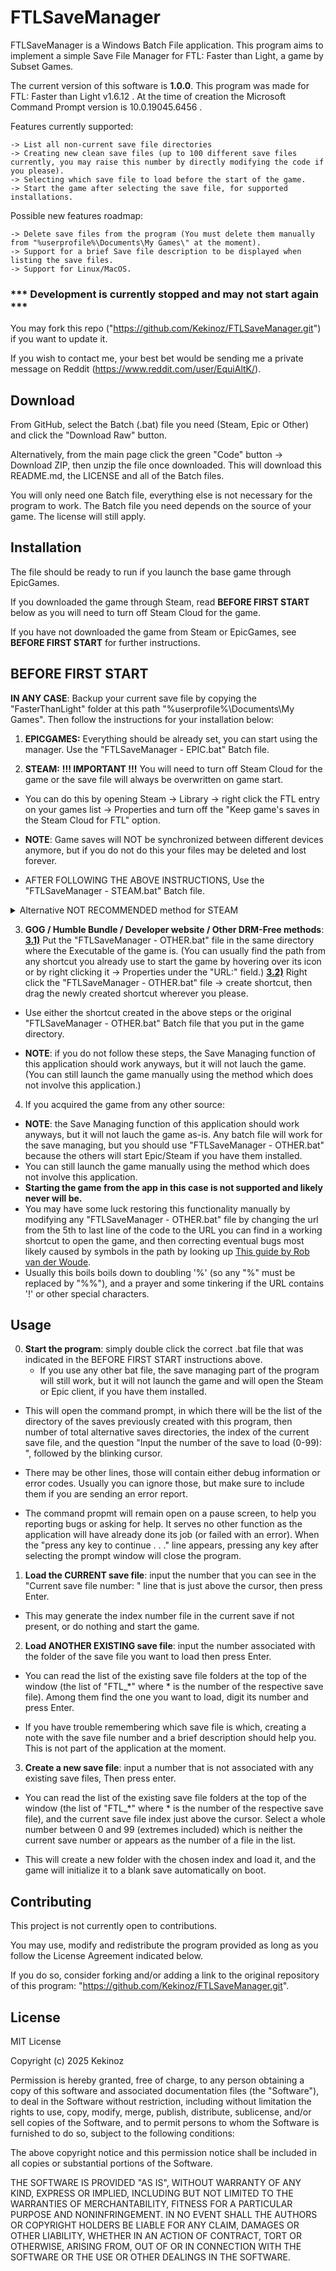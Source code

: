 # FTLSaveManager

FTLSaveManager is a Windows Batch File application.
This program aims to implement a simple Save File Manager for FTL: Faster than Light, a game by Subset Games.

The current version of this software is **1.0.0**.
This program was made for FTL: Faster than Light v1.6.12 .
At the time of creation the Microsoft Command Prompt version is 10.0.19045.6456 .

Features currently supported:

    -> List all non-current save file directories 
    -> Creating new clean save files (up to 100 different save files currently, you may raise this number by directly modifying the code if you please).
    -> Selecting which save file to load before the start of the game.
    -> Start the game after selecting the save file, for supported installations.

Possible new features roadmap:

    -> Delete save files from the program (You must delete them manually from "%userprofile%\Documents\My Games\" at the moment).
    -> Support for a brief Save file description to be displayed when listing the save files.
    -> Support for Linux/MacOS.

### *** Development is currently stopped and may not start again ***
You may fork this repo ("https://github.com/Kekinoz/FTLSaveManager.git") if you want to update it.

If you wish to contact me, your best bet would be sending me a private message on Reddit (https://www.reddit.com/user/EquiAltK/).

## Download

From GitHub, select the Batch (.bat) file you need (Steam, Epic or Other) and click the "Download Raw" button.

Alternatively, from the main page click the green "Code" button -> Download ZIP, then unzip the file once downloaded. This will download this README.md, the LICENSE and all of the Batch files.

You will only need one Batch file, everything else is not necessary for the program to work. The Batch file you need depends on the source of your game. The license will still apply.

## Installation

The file should be ready to run if you launch the base game through EpicGames. 

If you downloaded the game through Steam, read **BEFORE FIRST START** below as you will need to turn off Steam Cloud for the game.

If you have not downloaded the game from Steam or EpicGames, see **BEFORE FIRST START** for further instructions.

## BEFORE FIRST START
**IN ANY CASE**: Backup your current save file by copying the "FasterThanLight" folder at this path "%userprofile%\Documents\My Games\". Then follow the instructions for your installation below:

1) **EPICGAMES:**  Everything should be already set, you can start using the manager. Use the "FTLSaveManager - EPIC.bat" Batch file.

2) **STEAM:**  **!!! IMPORTANT !!!** You will need to turn off Steam Cloud for the game or the save file will always be overwritten on game start.
* You can do this by opening Steam -> Library -> right click the FTL entry on your games list -> Properties and turn off the "Keep game's saves in the Steam Cloud for FTL" option.
* **NOTE**: Game saves will NOT be synchronized between different devices anymore, but if you do not do this your files may be deleted and lost forever.

* AFTER FOLLOWING THE ABOVE INSTRUCTIONS, Use the "FTLSaveManager - STEAM.bat" Batch file.

<details>
<summary> Alternative NOT RECOMMENDED method for STEAM  </summary>
* **ALTERNATIVELY**: (THIS METHOD IS **NOT** RECOMMENDED) Follow the "GOG / Huble Bundle / Developer website / Other DRM-Free methods" part, in the directory which opens by going on Steam -> Library -> right click on the FTL entry in the list -> Manage -> left click on Browse local files.)
* **NOTE**: This method may also break Steam game synchronization between devices and may bring to the loss of the current save file on Steam launch. 
</details>


3) **GOG / Humble Bundle / Developer website / Other DRM-Free methods**:
<ins>**3.1)**</ins> Put the "FTLSaveManager - OTHER.bat" file in the same directory where the Executable of the game is.
(You can usually find the path from any shortcut you already use to start the game by hovering over its icon or by right clicking it -> Properties under the "URL:" field.)
<ins>**3.2)**</ins> Right click the "FTLSaveManager - OTHER.bat" file -> create shortcut, then drag the newly created shortcut wherever you please.

* Use either the shortcut created in the above steps or the original "FTLSaveManager - OTHER.bat" Batch file that you put in the game directory.

* **NOTE**: if you do not follow these steps, the Save Managing function of this application should work anyways, but it will not lauch the game. (You can still launch the game manually using the method which does not involve this application.)

4) If you acquired the game from any other source:
* **NOTE**: the Save Managing function of this application should work anyways, but it will not lauch the game as-is. Any batch file will work for the save managing, but you should use "FTLSaveManager - OTHER.bat" because the others will start Epic/Steam if you have them installed.
* You can still launch the game manually using the method which does not involve this application.
* **Starting the game from the app in this case is not supported and likely never will be.**
* You may have some luck restoring this functionality manually by modifying any "FTLSaveManager - OTHER.bat" file by changing the url from the 5th to last line of the code to the URL you can find in a working shortcut to open the game, and then correcting eventual bugs most likely caused by symbols in the path by looking up [This guide by Rob van der Woude](https://www.robvanderwoude.com/escapechars.php).
* Usually this boils boils down to doubling '%' (so any "%" must be replaced by "%%"), and a prayer and some tinkering if the URL contains '!' or other special characters.

## Usage

0) **Start the program**: simply double click the correct .bat file that was indicated in the BEFORE FIRST START instructions above.
   * If you use any other bat file, the save managing part of the program will still work, but it will not launch the game and will open the Steam or Epic client, if you have them installed.

- This will open the command prompt, in which there will be the list of the directory of the saves previously created with this program, then number of total alternative saves directories, the index of the current save file, and the question "Input the number of the save to load (0-99): ", followed by the blinking cursor. 

- There may be other lines, those will contain either debug information or error codes. Usually you can ignore those, but make sure to include them if you are sending an error report.

- The command propmt will remain open on a pause screen, to help you reporting bugs or asking for help. It serves no other function as the application will have already done its job (or failed with an error). When the "press any key to continue . . ." line appears, pressing any key after selecting the prompt window will close the program.

1) **Load the CURRENT save file**: input the number that you can see in the "Current save file number: " line that is just above the cursor, then press Enter.

- This may generate the index number file in the current save if not present, or do nothing and start the game.

2) **Load ANOTHER EXISTING save file**: input the number associated with the folder of the save file you want to load then press Enter.

- You can read the list of the existing save file folders at the top of the window (the list of "FTL_*" where * is the number of the respective save file). Among them find the one you want to load, digit its number and press Enter.

- If you have trouble remembering which save file is which, creating a note with the save file number and a brief description should help you. This is not part of the application at the moment.

3) **Create a new save file**: input a number that is not associated with any existing save files, Then press enter.

- You can read the list of the existing save file folders at the top of the window (the list of "FTL_*" where * is the number of the respective save file), and the current save file index just above the cursor. Select a whole number between 0 and 99 (extremes included) which is neither the current save number or appears as the number of a file in the list.

- This will create a new folder with the chosen index and load it, and the game will initialize it to a blank save automatically on boot.

## Contributing

This project is not currently open to contributions.

You may use, modify and redistribute the program provided as long as you follow the License Agreement indicated below. 

If you do so, consider forking and/or adding a link to the original repository of this program: "https://github.com/Kekinoz/FTLSaveManager.git".

## License

MIT License

Copyright (c) 2025 Kekinoz

Permission is hereby granted, free of charge, to any person obtaining a copy
of this software and associated documentation files (the "Software"), to deal
in the Software without restriction, including without limitation the rights
to use, copy, modify, merge, publish, distribute, sublicense, and/or sell
copies of the Software, and to permit persons to whom the Software is
furnished to do so, subject to the following conditions:

The above copyright notice and this permission notice shall be included in all
copies or substantial portions of the Software.

THE SOFTWARE IS PROVIDED "AS IS", WITHOUT WARRANTY OF ANY KIND, EXPRESS OR
IMPLIED, INCLUDING BUT NOT LIMITED TO THE WARRANTIES OF MERCHANTABILITY,
FITNESS FOR A PARTICULAR PURPOSE AND NONINFRINGEMENT. IN NO EVENT SHALL THE
AUTHORS OR COPYRIGHT HOLDERS BE LIABLE FOR ANY CLAIM, DAMAGES OR OTHER
LIABILITY, WHETHER IN AN ACTION OF CONTRACT, TORT OR OTHERWISE, ARISING FROM,
OUT OF OR IN CONNECTION WITH THE SOFTWARE OR THE USE OR OTHER DEALINGS IN THE
SOFTWARE.
